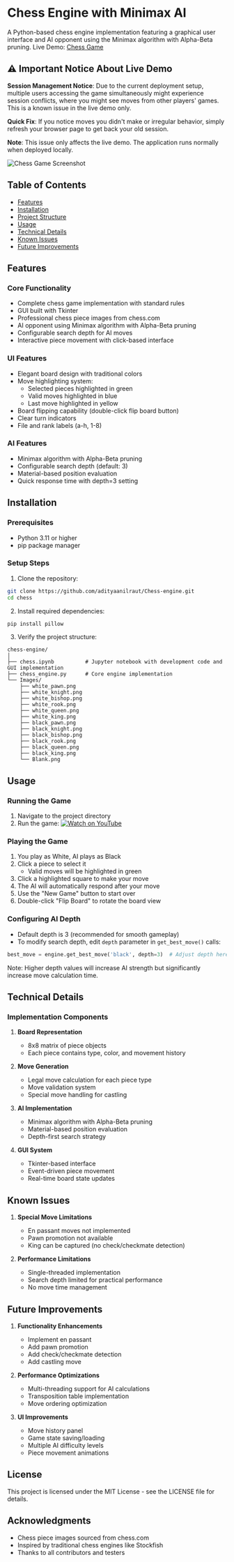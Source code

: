 # Chess Engine with Minimax AI

A Python-based chess engine implementation featuring a graphical user interface and AI opponent using the Minimax algorithm with Alpha-Beta pruning.
Live Demo: [Chess Game](https://chess-app-aditya-9fe69273beb5.herokuapp.com/)

## ⚠️ Important Notice About Live Demo

**Session Management Notice**: Due to the current deployment setup, multiple users accessing the game simultaneously might experience session conflicts, where you might see moves from other players' games. This is a known issue in the live demo only.

**Quick Fix**: If you notice moves you didn't make or irregular behavior, simply refresh your browser page to get back your old session.

**Note**: This issue only affects the live demo. The application runs normally when deployed locally.

![Chess Game Screenshot](Images/Chess-new.png)

## Table of Contents
- [Features](#features)
- [Installation](#installation)
- [Project Structure](#project-structure)
- [Usage](#usage)
- [Technical Details](#technical-details)
- [Known Issues](#known-issues)
- [Future Improvements](#future-improvements)

## Features

### Core Functionality
- Complete chess game implementation with standard rules
- GUI built with Tkinter
- Professional chess piece images from chess.com
- AI opponent using Minimax algorithm with Alpha-Beta pruning
- Configurable search depth for AI moves
- Interactive piece movement with click-based interface

### UI Features
- Elegant board design with traditional colors
- Move highlighting system:
  - Selected pieces highlighted in green
  - Valid moves highlighted in blue
  - Last move highlighted in yellow
- Board flipping capability (double-click flip board button)
- Clear turn indicators
- File and rank labels (a-h, 1-8)

### AI Features
- Minimax algorithm with Alpha-Beta pruning
- Configurable search depth (default: 3)
- Material-based position evaluation
- Quick response time with depth=3 setting

## Installation

### Prerequisites
- Python 3.11 or higher
- pip package manager

### Setup Steps
1. Clone the repository:
```bash
git clone https://github.com/adityaanilraut/Chess-engine.git
cd chess
```

2. Install required dependencies:
```bash
pip install pillow

```

3. Verify the project structure:
```
chess-engine/
│
├── chess.ipynb          # Jupyter notebook with development code and GUI implementation
├── chess_engine.py      # Core engine implementation
└── Images/
    ├── white_pawn.png
    ├── white_knight.png
    ├── white_bishop.png
    ├── white_rook.png
    ├── white_queen.png
    ├── white_king.png
    ├── black_pawn.png
    ├── black_knight.png
    ├── black_bishop.png
    ├── black_rook.png
    ├── black_queen.png
    ├── black_king.png
    └── Blank.png
```

## Usage

### Running the Game
1. Navigate to the project directory
2. Run the game:
[![Watch on YouTube](https://img.youtube.com/vi/tKpnjuQkn8M/0.jpg)](https://www.youtube.com/watch?v=tKpnjuQkn8M)


### Playing the Game
1. You play as White, AI plays as Black
2. Click a piece to select it
   - Valid moves will be highlighted in green
3. Click a highlighted square to make your move
4. The AI will automatically respond after your move
5. Use the "New Game" button to start over
6. Double-click "Flip Board" to rotate the board view

### Configuring AI Depth
- Default depth is 3 (recommended for smooth gameplay)
- To modify search depth, edit `depth` parameter in `get_best_move()` calls:
```python
best_move = engine.get_best_move('black', depth=3)  # Adjust depth here
```
Note: Higher depth values will increase AI strength but significantly increase move calculation time.

## Technical Details

### Implementation Components
1. **Board Representation**
   - 8x8 matrix of piece objects
   - Each piece contains type, color, and movement history

2. **Move Generation**
   - Legal move calculation for each piece type
   - Move validation system
   - Special move handling for castling

3. **AI Implementation**
   - Minimax algorithm with Alpha-Beta pruning
   - Material-based position evaluation
   - Depth-first search strategy

4. **GUI System**
   - Tkinter-based interface
   - Event-driven piece movement
   - Real-time board state updates

## Known Issues

1. **Special Move Limitations**
   - En passant moves not implemented
   - Pawn promotion not available
   - King can be captured (no check/checkmate detection)

2. **Performance Limitations**
   - Single-threaded implementation
   - Search depth limited for practical performance
   - No move time management

## Future Improvements

1. **Functionality Enhancements**
   - Implement en passant
   - Add pawn promotion
   - Add check/checkmate detection
   - Add castling move

2. **Performance Optimizations**
   - Multi-threading support for AI calculations
   - Transposition table implementation
   - Move ordering optimization

3. **UI Improvements**
   - Move history panel
   - Game state saving/loading
   - Multiple AI difficulty levels
   - Piece movement animations

## License
This project is licensed under the MIT License - see the LICENSE file for details.

## Acknowledgments
- Chess piece images sourced from chess.com
- Inspired by traditional chess engines like Stockfish
- Thanks to all contributors and testers

